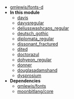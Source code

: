 - [gmlewis/fonts-d](gmlewis/fonts-d/)
- **In this module**
  - [davis](gmlewis/fonts-d/davis/members)
  - [davysregular](gmlewis/fonts-d/davysregular/members)
  - [deliusswashcaps\_regular](gmlewis/fonts-d/deliusswashcaps_regular/members)
  - [deutsch\_gothic](gmlewis/fonts-d/deutsch_gothic/members)
  - [diplomata\_regular](gmlewis/fonts-d/diplomata_regular/members)
  - [dissonant\_fractured](gmlewis/fonts-d/dissonant_fractured/members)
  - [dited](gmlewis/fonts-d/dited/members)
  - [doctorazul](gmlewis/fonts-d/doctorazul/members)
  - [dohyeon\_regular](gmlewis/fonts-d/dohyeon_regular/members)
  - [donner](gmlewis/fonts-d/donner/members)
  - [douglasadamshand](gmlewis/fonts-d/douglasadamshand/members)
  - [dysprosium](gmlewis/fonts-d/dysprosium/members)
- **Dependencies**
  - [gmlewis/fonts](gmlewis/fonts/)
  - [moonbitlang/core](moonbitlang/core/)